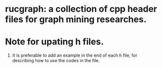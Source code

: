 # rucgraph: a collection of cpp header files for graph mining researches.

# Note for upating h files.

1. It is preferable to add an example in the end of each h file, for describing how to use the codes in the file.

